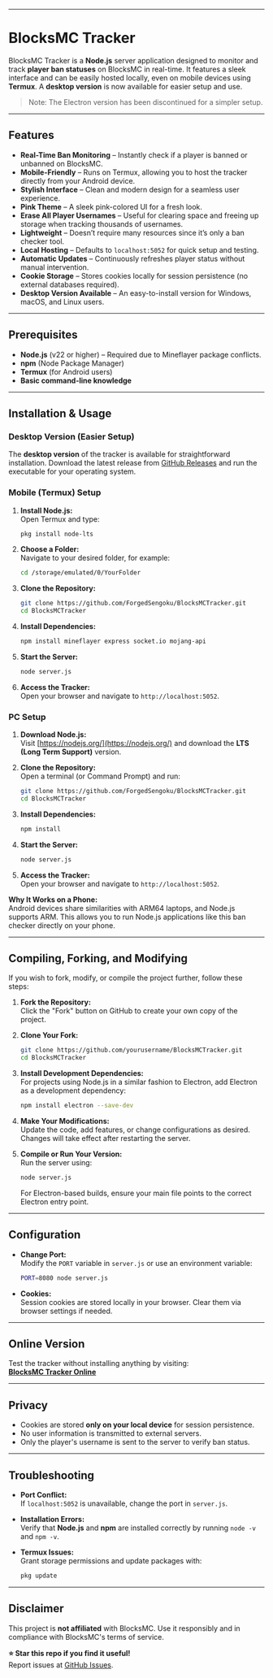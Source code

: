
---
# BlocksMC Tracker

BlocksMC Tracker is a **Node.js** server application designed to monitor and track **player ban statuses** on BlocksMC in real-time. It features a sleek interface and can be easily hosted locally, even on mobile devices using **Termux**. A **desktop version** is now available for easier setup and use.

> Note: The Electron version has been discontinued for a simpler setup.

---

## Features

- **Real-Time Ban Monitoring** – Instantly check if a player is banned or unbanned on BlocksMC.
- **Mobile-Friendly** – Runs on Termux, allowing you to host the tracker directly from your Android device.
- **Stylish Interface** – Clean and modern design for a seamless user experience.
- **Pink Theme** – A sleek pink-colored UI for a fresh look.
- **Erase All Player Usernames** – Useful for clearing space and freeing up storage when tracking thousands of usernames.
- **Lightweight** – Doesn’t require many resources since it’s only a ban checker tool.
- **Local Hosting** – Defaults to `localhost:5052` for quick setup and testing.
- **Automatic Updates** – Continuously refreshes player status without manual intervention.
- **Cookie Storage** – Stores cookies locally for session persistence (no external databases required).
- **Desktop Version Available** – An easy-to-install version for Windows, macOS, and Linux users.

---

## Prerequisites

- **Node.js** (v22 or higher) – Required due to Mineflayer package conflicts.
- **npm** (Node Package Manager)
- **Termux** (for Android users)
- **Basic command-line knowledge**

---

## Installation & Usage

### Desktop Version (Easier Setup)

The **desktop version** of the tracker is available for straightforward installation. Download the latest release from [GitHub Releases](https://github.com/ForgedSengoku/BlocksMCTracker/releases) and run the executable for your operating system.

### Mobile (Termux) Setup

1. **Install Node.js:**  
   Open Termux and type:
   ```bash
   pkg install node-lts
   ```

2. **Choose a Folder:**  
   Navigate to your desired folder, for example:
   ```bash
   cd /storage/emulated/0/YourFolder
   ```

3. **Clone the Repository:**  
   ```bash
   git clone https://github.com/ForgedSengoku/BlocksMCTracker.git
   cd BlocksMCTracker
   ```

4. **Install Dependencies:**  
   ```bash
   npm install mineflayer express socket.io mojang-api
   ```

5. **Start the Server:**  
   ```bash
   node server.js
   ```

6. **Access the Tracker:**  
   Open your browser and navigate to `http://localhost:5052`.

### PC Setup

1. **Download Node.js:**  
   Visit [https://nodejs.org/](https://nodejs.org/) and download the **LTS (Long Term Support)** version.

2. **Clone the Repository:**  
   Open a terminal (or Command Prompt) and run:
   ```bash
   git clone https://github.com/ForgedSengoku/BlocksMCTracker.git
   cd BlocksMCTracker
   ```

3. **Install Dependencies:**  
   ```bash
   npm install
   ```

4. **Start the Server:**  
   ```bash
   node server.js
   ```

5. **Access the Tracker:**  
   Open your browser and navigate to `http://localhost:5052`.

**Why It Works on a Phone:**  
Android devices share similarities with ARM64 laptops, and Node.js supports ARM. This allows you to run Node.js applications like this ban checker directly on your phone.

---

## Compiling, Forking, and Modifying

If you wish to fork, modify, or compile the project further, follow these steps:

1. **Fork the Repository:**  
   Click the "Fork" button on GitHub to create your own copy of the project.

2. **Clone Your Fork:**  
   ```bash
   git clone https://github.com/yourusername/BlocksMCTracker.git
   cd BlocksMCTracker
   ```

3. **Install Development Dependencies:**  
   For projects using Node.js in a similar fashion to Electron, add Electron as a development dependency:
   ```bash
   npm install electron --save-dev
   ```

4. **Make Your Modifications:**  
   Update the code, add features, or change configurations as desired. Changes will take effect after restarting the server.

5. **Compile or Run Your Version:**  
   Run the server using:
   ```bash
   node server.js
   ```
   For Electron-based builds, ensure your main file points to the correct Electron entry point.

---

## Configuration

- **Change Port:**  
  Modify the `PORT` variable in `server.js` or use an environment variable:
  ```bash
  PORT=8080 node server.js
  ```

- **Cookies:**  
  Session cookies are stored locally in your browser. Clear them via browser settings if needed.

---

## Online Version

Test the tracker without installing anything by visiting:  
[**BlocksMC Tracker Online**](https://blocksmctracker.onrender.com/)

---

## Privacy

- Cookies are stored **only on your local device** for session persistence.
- No user information is transmitted to external servers.
- Only the player's username is sent to the server to verify ban status.

---

## Troubleshooting

- **Port Conflict:**  
  If `localhost:5052` is unavailable, change the port in `server.js`.

- **Installation Errors:**  
  Verify that **Node.js** and **npm** are installed correctly by running `node -v` and `npm -v`.

- **Termux Issues:**  
  Grant storage permissions and update packages with:
  ```bash
  pkg update
  ```

---

## Disclaimer

This project is **not affiliated** with BlocksMC. Use it responsibly and in compliance with BlocksMC's terms of service.

**⭐ Star this repo if you find it useful!**  
Report issues at [GitHub Issues](https://github.com/ForgedSengoku/BlocksMCTracker/issues).
